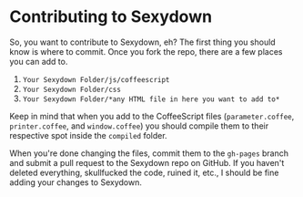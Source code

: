 # Contributing to Sexydown
So, you want to contribute to Sexydown, eh? The first thing you should know is where to commit. Once you fork the repo, there are a few places you can add to.

1. `Your Sexydown Folder/js/coffeescript`
2. `Your Sexydown Folder/css`
3. `Your Sexydown Folder/*any HTML file in here you want to add to*`

Keep in mind that when you add to the CoffeeScript files (`parameter.coffee`, `printer.coffee`, and `window.coffee`) you should compile them to their respective spot inside the `compiled` folder.

When you're done changing the files, commit them to the `gh-pages` branch and submit a pull request to the Sexydown repo on GitHub. If you haven't deleted everything, skullfucked the code, ruined it, etc., I should be fine adding your changes to Sexydown.